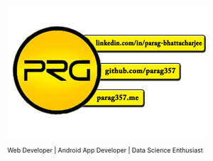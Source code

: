 <img src="logo.png" widht="600"  height="300">

Web Developer | Android App Developer | Data Science Enthusiast
